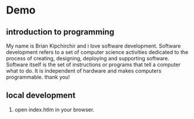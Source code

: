 # Demo

## introduction to programming

My name is Brian Kipchirchir and i love software development.
Software development refers to a set of computer science activities dedicated to the process of creating, designing, deploying and supporting software.
Software itself is the set of instructions or programs that tell a computer what to do. It is independent of hardware and makes computers programmable.
thank you!

## local development

1.  open index.htlm in your browser.
